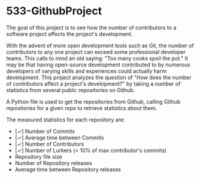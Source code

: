 # 533-GithubProject
The goal of this project is to see how the number of contributors to a software project affects the project's development. 

With the advent of more open development tools such as Git, the number of contributors to any one project can exceed some professional developer teams. This calls to mind an old saying: "Too many cooks spoil the pot." It may be that having open-source development contributed to by numerous developers of varying skills and experiences could actually harm development. This project analyzes the question of "How does the number of contributors affect a project's development?" by taking a number of statistics from several public repositories on Github.

A Python file is used to get the repositories from Github, calling Github repositories for a given repo to retrieve statistics about them.  

The measured statistics for each repository are:
* [✓] Number of Commits
* [✓] Average time between Commits
* [✓] Number of Contributors
* [✓] Number of Lurkers (< 10% of max contributor's commits)
* Repository file size
* Number of Repository releases
* Average time between Repository releases